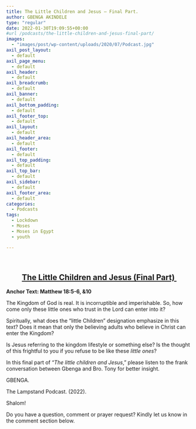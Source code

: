 ```yaml
---
title: The Little Children and Jesus – Final Part.
author: GBENGA AKINDELE
type: "regular"
date: 2022-01-30T19:09:55+00:00
#url /podcasts/the-little-children-and-jesus-final-part/
images: 
  - "images/post/wp-content/uploads/2020/07/Podcast.jpg"
axil_post_layout:
  - default
axil_page_menu:
  - default
axil_header:
  - default
axil_breadcrumb:
  - default
axil_banner:
  - default
axil_bottom_padding:
  - default
axil_footer_top:
  - default
axil_layout:
  - default
axil_header_area:
  - default
axil_footer:
  - default
axil_top_padding:
  - default
axil_top_bar:
  - default
axil_sidebar:
  - default
axil_footer_area:
  - default
categories:
  - Podcasts
tags:
  - Lockdown
  - Moses
  - Moses in Egypt
  - youth

---
```

&nbsp;

<h2 style="text-align: center;">
  <strong><u>The Little Children and Jesus (Final Part) </u></strong>
</h2>

**Anchor Text: Matthew 18:5-6, &10**

The Kingdom of God is real. It is incorruptible and imperishable. So, how come only these little ones who trust in the Lord can enter into it?

Spiritually, what does the “little Children” designation emphasize in this text? Does it mean that only the believing adults who believe in Christ can enter the Kingdom?

Is Jesus referring to the kingdom lifestyle or something else? Is the thought of this frightful to you if you refuse to be like these _little ones_?

In this final part of “_The little children and Jesus_,” please listen to the frank conversation between Gbenga and Bro. Tony for better insight.

GBENGA.



The Lampstand Podcast. (2022).

Shalom!

Do you have a question, comment or prayer request? Kindly let us know in the comment section below.